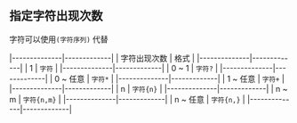 ##  指定字符出现次数
字符可以使用`(字符序列)` 代替

|--------------|-------------|
| 字符出现次数 | 格式        |
|--------------|-------------|
| 1            | `字符`      |
|--------------|-------------|
| 0 ~ 1        | `字符?`     |
|--------------|-------------|
| 0 ~ 任意     | `字符*`     |
|--------------|-------------|
| 1 ~ 任意     | `字符+`     |
|--------------|-------------|
| n            | `字符{n}`   |
|--------------|-------------|
| n ~ m        | `字符{n,m}` |
|--------------|-------------|
| n ~ 任意     | `字符{n,}`  |
|--------------|-------------|
